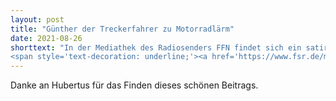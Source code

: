 ```yaml
---
layout: post
title: "Günther der Treckerfahrer zu Motorradlärm"
date: 2021-08-26
shorttext: "In der Mediathek des Radiosenders FFN findet sich ein satirisches und zugleich treffendes Statement von 'Günther dem Treckerfahrer', der das Problem Motorradlärm auf den Punkt bringt. Einfach 
<span style='text-decoration: underline;'><a href='https://www.fsr.de/media/listen.php?id=11445'>hier</a></span> klicken um den Beitrag anzuhören."
---
```


Danke an Hubertus für das Finden dieses schönen Beitrags.